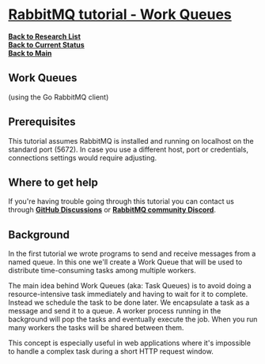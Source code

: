# **[RabbitMQ tutorial - Work Queues](https://www.rabbitmq.com/tutorials/tutorial-two-go)**

**[Back to Research List](../../../research//research_list.md)**\
**[Back to Current Status](../../../development/status/weekly/current_status.md)**\
**[Back to Main](../../../README.md)**

## Work Queues

(using the Go RabbitMQ client)

## Prerequisites

This tutorial assumes RabbitMQ is installed and running on localhost on the standard port (5672). In case you use a different host, port or credentials, connections settings would require adjusting.

## Where to get help

If you're having trouble going through this tutorial you can contact us through **[GitHub Discussions](https://github.com/rabbitmq/rabbitmq-server/discussions)** or **[RabbitMQ community Discord](https://www.rabbitmq.com/discord/)**.

## Background

In the first tutorial we wrote programs to send and receive messages from a named queue. In this one we'll create a Work Queue that will be used to distribute time-consuming tasks among multiple workers.

The main idea behind Work Queues (aka: Task Queues) is to avoid doing a resource-intensive task immediately and having to wait for it to complete. Instead we schedule the task to be done later. We encapsulate a task as a message and send it to a queue. A worker process running in the background will pop the tasks and eventually execute the job. When you run many workers the tasks will be shared between them.

This concept is especially useful in web applications where it's impossible to handle a complex task during a short HTTP request window.
